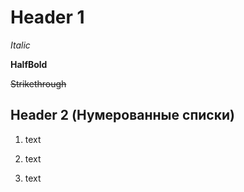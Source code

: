 # Header 1

*Italic*

**HalfBold**

~~Strikethrough~~


## Header 2 (Нумерованные списки)

1. text

2. text

3. text


